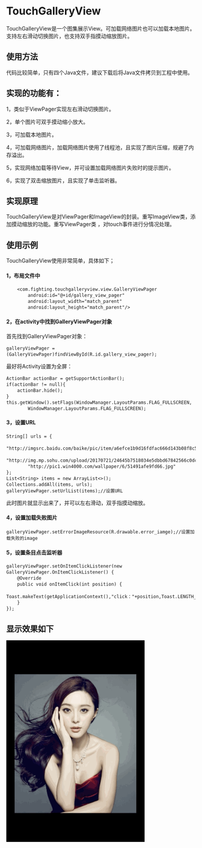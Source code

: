 # TouchGalleryView

TouchGalleryView是一个图集展示View。可加载网络图片也可以加载本地图片。支持左右滑动切换图片，也支持双手指摸动缩放图片。

## 使用方法

代码比较简单，只有四个Java文件，建议下载后将Java文件拷贝到工程中使用。

## 实现的功能有：

1，类似于ViewPager实现左右滑动切换图片。

2，单个图片可双手摸动缩小放大。

3，可加载本地图片。

4，可加载网络图片，加载网络图片使用了线程池，且实现了图片压缩，规避了内存溢出。

5，实现网络加载等待View，并可设置加载网络图片失败时的提示图片。

6，实现了双击缩放图片，且实现了单击监听器。

## 实现原理

TouchGalleryView是对ViewPager和ImageView的封装。重写ImageView类，添加摸动缩放的功能。重写ViewPager类 ，对touch事件进行分情况处理。

## 使用示例

TouchGalleryView使用非常简单，具体如下；

#### 1，布局文件中

```
    <com.fighting.touchgalleryview.view.GalleryViewPager
        android:id="@+id/gallery_view_pager"
        android:layout_width="match_parent"
        android:layout_height="match_parent"/>
```

#### 2，在activity中找到GalleryViewPager对象

首先找到GalleryViewPager对象：

```
galleryViewPager = (GalleryViewPager)findViewById(R.id.gallery_view_pager);
```

最好将Activity设置为全屏：

```
ActionBar actionBar = getSupportActionBar();
if(actionBar != null){
    actionBar.hide();
}
this.getWindow().setFlags(WindowManager.LayoutParams.FLAG_FULLSCREEN,
        WindowManager.LayoutParams.FLAG_FULLSCREEN);
```

#### 3，设置URL

```
String[] urls = {
        "http://imgsrc.baidu.com/baike/pic/item/a6efce1b9d16fdfac666d143b08f8c5494ee7b10.jpg",
        "http://img.mp.sohu.com/upload/20170721/24645b7518034e5dbbd67842566c0dc2_th.png",
        "http://pic1.win4000.com/wallpaper/6/51491afe9fd66.jpg"
};
List<String> items = new ArrayList<>();
Collections.addAll(items, urls);
galleryViewPager.setUrlList(items);//设置URL
```

此时图片就显示出来了，并可以左右滑动，双手指摸动缩放。

#### 4，设置加载失败图片

```
galleryViewPager.setErrorImageResource(R.drawable.error_iamge);//设置加载失败的image
```

#### 5，设置条目点击监听器

```
galleryViewPager.setOnItemClickListener(new GalleryViewPager.OnItemClickListener() {
    @Override
    public void onItemClick(int position) {
        Toast.makeText(getApplicationContext(),"click："+position,Toast.LENGTH_SHORT).show();
    }
});
```

## 显示效果如下

![Aaron Swartz](https://github.com/guozhengXia/TouchGalleryView/blob/master/sample01.gif)







